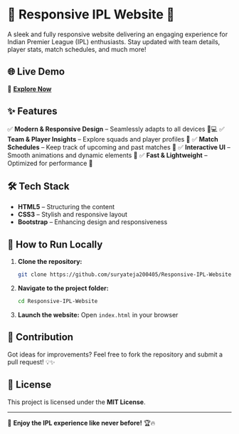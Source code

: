 # 🎉 Responsive IPL Website 🏏

A sleek and fully responsive website delivering an engaging experience for Indian Premier League (IPL) enthusiasts. Stay updated with team details, player stats, match schedules, and much more!

## 🌐 Live Demo
🔗 **[Explore Now](https://suryateja200405.github.io/Responsive-IPL-Website/)**

## ✨ Features
✅ **Modern & Responsive Design** – Seamlessly adapts to all devices 📱💻
✅ **Team & Player Insights** – Explore squads and player profiles 🏅
✅ **Match Schedules** – Keep track of upcoming and past matches 📆
✅ **Interactive UI** – Smooth animations and dynamic elements 🎨
✅ **Fast & Lightweight** – Optimized for performance 🚀

## 🛠️ Tech Stack
- **HTML5** – Structuring the content
- **CSS3** – Stylish and responsive layout
- **Bootstrap** – Enhancing design and responsiveness

## 🚀 How to Run Locally
1. **Clone the repository:**
   ```sh
   git clone https://github.com/suryateja200405/Responsive-IPL-Website.git
   ```
2. **Navigate to the project folder:**
   ```sh
   cd Responsive-IPL-Website
   ```
3. **Launch the website:** Open `index.html` in your browser

## 🤝 Contribution
Got ideas for improvements? Feel free to fork the repository and submit a pull request! 💡✨

## 📜 License
This project is licensed under the **MIT License**.

---
💙 **Enjoy the IPL experience like never before!** 🏆🔥
